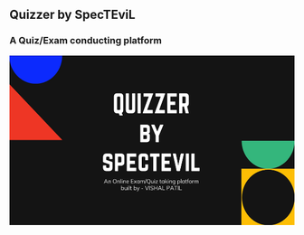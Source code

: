 ## Quizzer by SpecTEviL
### A Quiz/Exam conducting platform

<p><img src="https://github.com/SpecTEviL/BestEnlist-Python-Daily-Tasks/blob/master/BEProject_VishalPatil_QuizApp/Report/1.webp" alt="Report 1" height="300"/></p>
